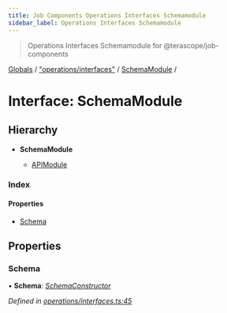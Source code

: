 ```yaml
---
title: Job Components Operations Interfaces Schemamodule
sidebar_label: Operations Interfaces Schemamodule
---
```


> Operations Interfaces Schemamodule for @terascope/job-components

[Globals](../overview.md) / ["operations/interfaces"](../modules/_operations_interfaces_.md) / [SchemaModule](_operations_interfaces_.schemamodule.md) /

# Interface: SchemaModule

## Hierarchy

* **SchemaModule**

  * [APIModule](_operations_interfaces_.apimodule.md)

### Index

#### Properties

* [Schema](_operations_interfaces_.schemamodule.md#schema)

## Properties

###  Schema

• **Schema**: *[SchemaConstructor](../modules/_operations_interfaces_.md#schemaconstructor)*

*Defined in [operations/interfaces.ts:45](https://github.com/terascope/teraslice/tree/0c8b1cfadd6cd255811e506264906c5373f2ebea/packages/job-components/operations/interfaces.ts#L45)*
